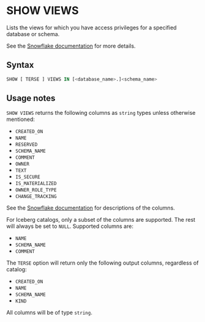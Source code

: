 # SHOW VIEWS

Lists the views for which you have access privileges for a specified database or schema.

See the [Snowflake documentation](https://docs.snowflake.com/en/sql-reference/sql/show-views) for more details.

## Syntax

```sql
SHOW [ TERSE ] VIEWS IN [<database_name>.]<schema_name>
```

## Usage notes

`SHOW VIEWS` returns the following columns as `string` types unless otherwise mentioned:

- `CREATED_ON`
- `NAME`
- `RESERVED`
- `SCHEMA_NAME`
- `COMMENT`
- `OWNER`
- `TEXT`
- `IS_SECURE`
- `IS_MATERIALIZED`
- `OWNER_ROLE_TYPE`
- `CHANGE_TRACKING`

See the [Snowflake documentation](https://docs.snowflake.com/en/sql-reference/sql/show-tables) for descriptions of the columns.

For Iceberg catalogs, only a subset of the columns are supported. The rest will always be set to `NULL`. Supported columns are:

- `NAME`
- `SCHEMA_NAME`
- `COMMENT`

The `TERSE` option will return only the following output columns, regardless of catalog:

- `CREATED_ON`
- `NAME`
- `SCHEMA_NAME`
- `KIND`

All columns will be of type `string`.

